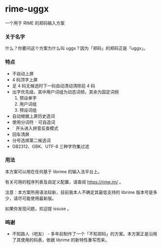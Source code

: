 # rime-uggx
一个用于 RIME 的郑码输入方案

### 关于名字
什么？你要问这个方案为什么叫 uggx？因为「郑码」的郑码正是「uggx」。

### 特点
+ 不自动上屏
+ 4 码顶字上屏
+ 足 4 码无候选时下一码自动清动清除前 4 码
+ 出字优先级，其中用户词组为动态词频，其余为固定词频
    1. 预设单字
    2. 用户词组
    3. 预设词组
+ 自动根据上屏历史造词
+ 使用分词符 `'` 可自造词
+ `` ` `` 开头进入拼音反查模式
+ 回车清屏
+ 分号选择第二候选词
+ GB2312、GBK、UTF-8 三种字符集过滤

### 用法
本方案可以用在任何基于 librime 的输入法平台上。

有关可用的程序列表及自定义配置，请查阅 https://rime.im/ 。

注意：本方案所用语法较新，目前我本人不确定其最低支持的 librime 版本号是多少，请尽可能使用最新版。

如果你发现问题，欢迎提 issuse 。

### 鸣谢
+ 不知路人（吧友） - 多年前制作了一个「不知郑码」的方案。本方案正是沿用了其使用的码表，依据 librime 的新特性重写而来。
